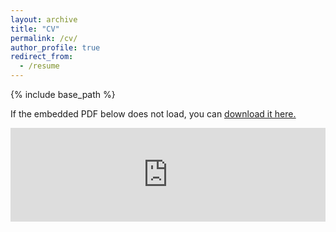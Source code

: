```yaml
---
layout: archive
title: "CV"
permalink: /cv/
author_profile: true
redirect_from:
  - /resume
---
```


{% include base_path %}


If the embedded PDF below does not load, you can <u><a href="https://tungchuw.github.io/files/tung-cv-11222023.pdf">download it here.</a></u> <br/> 

 
 <embed src="https://tungchuw.github.io/files/tung-cv-11222023.pdf" type="application/pdf" width="100%" /></div>
